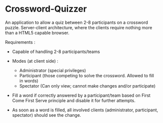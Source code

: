 Crossword-Quizzer
=================

An application to allow a quiz between 2-8 participants on a crossword puzzle. Server-client architecture, where the clients require nothing more than a HTML5 capable browser. 

Requirements :

* Capable of handling 2-8 participants/teams
* Modes (at client side) :
  - Administrator (special privileges)
  - Participant (those competing to solve the crossword. Allowed to fill in words)
  - Spectator (Can only view; cannot make changes and/or participate)

* Fill a word if correctly answered by a participant/team based on First Come First Serve principle and disable it for further attempts.
* As soon as a word is filled, all involved clients (administrator, participant, spectator) should see the change.
